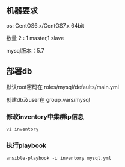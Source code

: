 
## 机器要求

os: CentOS6.x/CentOS7.x 64bit

数量 2 : 1 master,1 slave

mysql版本：5.7

## 部署db


默认root密码在 roles/mysql/defaults/main.yml

创建db及user在 group_vars/mysql

### 修改inventory中集群ip信息

```
vi inventory
```

### 执行playbook

```
ansible-playbook -i inventory mysql.yml

```
